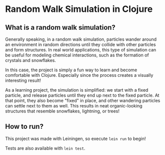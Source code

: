 # Random Walk Simulation in Clojure

## What is a random walk simulation?

Generally speaking, in a random walk simulation, particles wander around an environment
in random directions until they collide with other particles and form structures. In real world applications, this type of simulation can be useful for modeling chemical
interactions, such as the formation of crystals and snowflakes.

In this case, the project is simply a fun way to learn and become comfortable with Clojure. 
Especially since the process creates a visually interesting result! 

As a learning project, the simulation is simplified: we start with a fixed particle, and release particles 
until they end up next to the fixed particle. At that point, they also become "fixed" in place,
and other wandering particles can settle next to them as well. This results in neat
organic-looking structures that resemble snowflakes, lightning, or trees!

## How to run?

This project was made with Leiningen, so execute `lein run` to begin!

Tests are also available with `lein test`.